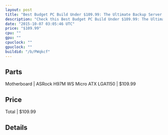 ```yaml
---
layout: post
title: "Best Budget PC Build Under $109.99: The Ultimate Backup Server (Success: Part 2) "
description: "Check this Best Budget PC Build Under $109.99: The Ultimate Backup Server (Success: Part 2) . Motherboard: ASRock H97M WS Micro ATX LGA1150"
date: "2015-10-07 03:05:46 UTC"
price: "$109.99"
cpu: ""
gpu: ""
cpuclock: ""
gpuclock: ""
buildid: "/b/PWqkcf"
---
```


## Parts

Motherboard | ASRock H97M WS Micro ATX LGA1150 | $109.99

## Price

Total | $109.99

## Details

